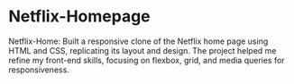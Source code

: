 # Netflix-Homepage
Netflix-Home:  Built a responsive clone of the Netflix home page using HTML and CSS, replicating its layout and design. The project helped me refine my front-end skills, focusing on flexbox, grid, and media queries for responsiveness.
